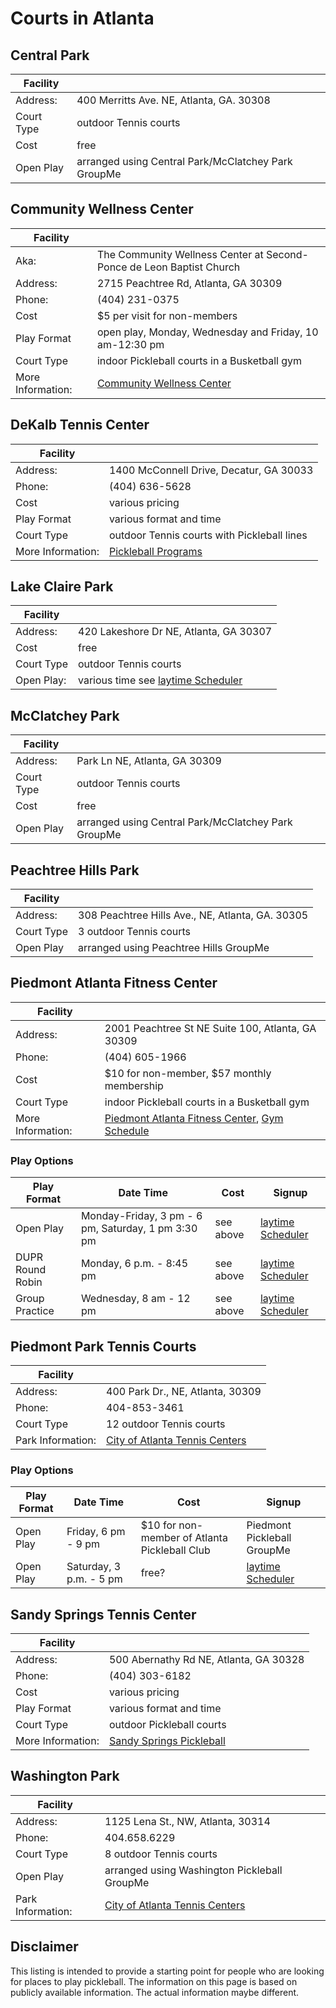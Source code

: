 # Courts in Atlanta

## Central Park

| Facility |  |
| ----------- | ----------- |
| Address: | 400 Merritts Ave. NE, Atlanta, GA. 30308 |
| Court Type | outdoor Tennis courts | 
| Cost | free | 
| Open Play | arranged using Central Park/McClatchey Park GroupMe |

## Community Wellness Center
| Facility |  |
| ----------- | ----------- |
| Aka: | The Community Wellness Center at  Second-Ponce de Leon Baptist Church |
| Address: | 2715 Peachtree Rd, Atlanta, GA 30309 |
| Phone: | (404) 231-0375 |
| Cost | $5 per visit for non-members | 
| Play Format  | open play, Monday, Wednesday and Friday, 10 am-12:30 pm |
| Court Type | indoor Pickleball courts in a Busketball gym | 
| More Information: |[Community Wellness Center](https://www.communitywellnesscenter.com/) |

## DeKalb Tennis Center
| Facility |  |
| ----------- | ----------- |
| Address: | 1400 McConnell Drive, Decatur, GA 30033 |
| Phone: | (404) 636-5628 |
| Cost | various pricing | 
| Play Format  | various format and time |
| Court Type | outdoor Tennis courts with Pickleball lines | 
| More Information: |[Pickleball Programs](https://dekalb.agapetennisacademy.com/pickleball-programs/) |

## Lake Claire Park
| Facility |  |
| ----------- | ----------- |
| Address: | 420 Lakeshore Dr NE, Atlanta, GA 30307 |
| Cost | free | 
| Court Type | outdoor Tennis courts | 
| Open Play: |various time see [laytime Scheduler](https://www.playtimescheduler.com) 

## McClatchey Park

| Facility |  |
| ----------- | ----------- |
| Address: | Park Ln NE, Atlanta, GA 30309 |
| Court Type | outdoor Tennis courts | 
| Cost | free | 
| Open Play | arranged using Central Park/McClatchey Park GroupMe |

## Peachtree Hills Park

| Facility |  |
| ----------- | ----------- |
| Address: | 308 Peachtree Hills Ave., NE, Atlanta, GA. 30305 |
| Court Type | 3 outdoor Tennis courts | 
| Open Play | arranged using Peachtree Hills GroupMe |


## Piedmont Atlanta Fitness Center

| Facility |  |
| ----------- | ----------- |
| Address: | 2001 Peachtree St NE Suite 100, Atlanta, GA 30309 |
| Phone: | (404) 605-1966 |
| Cost | $10 for non-member, $57 monthly membership | 
| Court Type | indoor Pickleball courts in a Busketball gym | 
| More Information: | [Piedmont Atlanta Fitness Center](https://www.piedmont.org/locations/fitness-centers/atlanta-fitness-center/atlanta-fitness-home), [Gym Schedule ](https://www.piedmont.org/media/file/PAH-Gymnasium-Schedule.pdf) |

### Play Options
| Play Format | Date Time | Cost | Signup | 
| ----------- | ----------- | ----------- | ----------- |
| Open Play | Monday-Friday, 3 pm - 6 pm, Saturday, 1 pm 3:30 pm | see above | [laytime Scheduler](https://www.playtimescheduler.com) |
| DUPR Round Robin | Monday, 6 p.m. - 8:45 pm | see above | [laytime Scheduler](https://www.playtimescheduler.com) |
| Group Practice | Wednesday, 8 am - 12 pm | see above | [laytime Scheduler](https://www.playtimescheduler.com) |


## Piedmont Park Tennis Courts

| Facility |  |
| ----------- | ----------- |
| Address: | 400 Park Dr., NE, Atlanta, 30309 |
| Phone: | 404-853-3461 |
| Court Type | 12 outdoor Tennis courts | 
| Park Information: | [City of Atlanta Tennis Centers](https://www.atlantaga.gov/government/departments/parks-recreation/office-of-recreation/tennis-centers) |

### Play Options
| Play Format | Date Time | Cost | Signup | 
| ----------- | ----------- | ----------- | ----------- |
| Open Play | Friday, 6 pm - 9 pm | $10 for non-member of Atlanta Pickleball Club | Piedmont Pickleball GroupMe |
| Open Play  | Saturday, 3 p.m. - 5 pm | free? | [laytime Scheduler](https://www.playtimescheduler.com) |


## Sandy Springs Tennis Center
| Facility |  |
| ----------- | ----------- |
| Address: | 500 Abernathy Rd NE, Atlanta, GA 30328 |
| Phone: | (404) 303-6182 |
| Cost | various pricing | 
| Play Format  | various format and time |
| Court Type | outdoor Pickleball courts | 
| More Information: |[Sandy Springs Pickleball](http://sandyspringstennis.com/sandy-springs-pickleball.html) |


## Washington Park

| Facility |  |
| ----------- | ----------- |
| Address: | 1125 Lena St., NW, Atlanta, 30314 |
| Phone: | 404.658.6229 |
| Court Type | 8 outdoor Tennis courts | 
| Open Play | arranged using Washington Pickleball GroupMe |
| Park Information: | [City of Atlanta Tennis Centers](https://www.atlantaga.gov/government/departments/parks-recreation/office-of-recreation/tennis-centers) |

## Disclaimer
This listing is intended to provide a starting point for people who are looking for places to play pickleball.  The information on this page is based on publicly available information. The actual information maybe different.